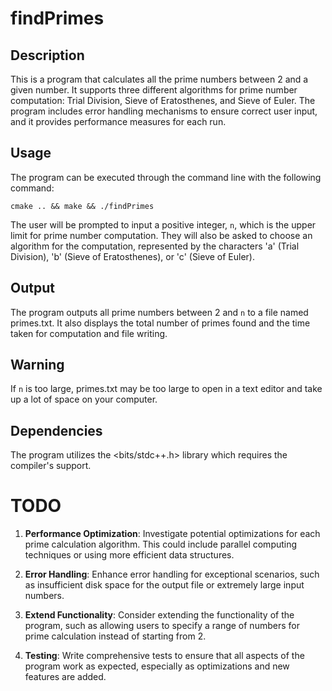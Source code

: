 # findPrimes

## Description

This is a program that calculates all the prime numbers between 2 and a given number. It supports three different algorithms for prime number computation: Trial Division, Sieve of Eratosthenes, and Sieve of Euler. The program includes error handling mechanisms to ensure correct user input, and it provides performance measures for each run.

## Usage

The program can be executed through the command line with the following command:

```
cmake .. && make && ./findPrimes
```

The user will be prompted to input a positive integer, `n`, which is the upper limit for prime number computation. They will also be asked to choose an algorithm for the computation, represented by the characters 'a' (Trial Division), 'b' (Sieve of Eratosthenes), or 'c' (Sieve of Euler).

## Output

The program outputs all prime numbers between 2 and `n` to a file named primes.txt. It also displays the total number of primes found and the time taken for computation and file writing.

## Warning

If `n` is too large, primes.txt may be too large to open in a text editor and take up a lot of space on your computer. 

## Dependencies

The program utilizes the <bits/stdc++.h> library which requires the compiler's support.

# TODO

1. **Performance Optimization**: Investigate potential optimizations for each prime calculation algorithm. This could include parallel computing techniques or using more efficient data structures.

2. **Error Handling**: Enhance error handling for exceptional scenarios, such as insufficient disk space for the output file or extremely large input numbers.

3. **Extend Functionality**: Consider extending the functionality of the program, such as allowing users to specify a range of numbers for prime calculation instead of starting from 2.

4. **Testing**: Write comprehensive tests to ensure that all aspects of the program work as expected, especially as optimizations and new features are added.
